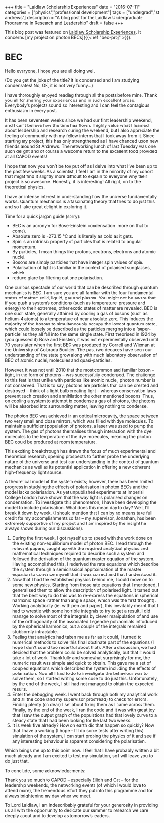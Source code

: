 +++
title = "Laidlaw Scholarship Experiences"
date = "2016-07-11"
categories = ["physics","professional development"]
tags = ["undergrad","st andrews"]
description = "A blog post for the Laidlaw Undergraduate Programme in Research and Leadership"
draft = false
+++

This blog post was featured on [Laidlaw Scholarship Experiences](https://laidlawscholarships.wp.st-andrews.ac.uk/2016/07/11/bec/).
It concerns [my project on photon BECs]({{< ref "bec-proj" >}}).

# BEC

Hello everyone, I hope you are all doing well.

(Do you get the joke of the title? It is condensed and I am studying condensates! No, OK, it is not very funny…)

I have thoroughly enjoyed reading through all the posts before mine. Thank you all for sharing your experiences and in such excellent prose. Everybody’s projects sound so interesting and I can feel the contagious enthusiasm in every post.

It has been seventeen weeks since we had our first leadership weekend, and I can’t believe how the time has flown. I highly value what I learned about leadership and research during the weekend, but I also appreciate the feeling of community with my fellow interns that I took away from it. Since starting my project, this has only strengthened as I have chanced upon new friends around St Andrews. The networking lunch of last Tuesday was one such delight and of course a welcome return to the excellent food provided at all CAPOD events!

I hope that now you won’t be too put off as I delve into what I’ve been up to the past few weeks. As a scientist, I feel I am in the minority of my cohort that might find it slightly more difficult to explain to everyone why their project is so awesome. Honestly, it is interesting! All right, on to the theoretical physics.

I have an intense interest in understanding how the universe fundamentally works. Quantum mechanics is a fascinating theory that tries to do just this and so I take great delight in exploring it.

Time for a quick jargon guide (sorry):

* BEC is an acronym for Bose-Einstein condensation (more on that to come).
* Absolute zero is −273.15 °C and is literally as cold as it gets.
* Spin is an intrinsic property of particles that is related to angular momentum.
* By particles, I mean things like protons, neutrons, electrons and atomic nuclei.
* Bosons are simply particles that have integer spin values of spin.
* Polarisation of light is familiar in the context of polarised sunglasses, which
* reduce glare by filtering out one polarisation.

One curious spectacle of our world that can be described through quantum mechanics is BEC. I am sure you are all familiar with the four fundamental states of matter: solid, liquid, gas and plasma. You might not be aware that if you push a system’s conditions (such as temperature, pressure and energy) to their extremes, other exotic states of matter are revealed. BEC is one such state, generally attained by cooling a gas of bosons (such as helium-4 atoms) to a temperature of near absolute zero. This induces the majority of the bosons to simultaneously occupy the lowest quantum state, which could loosely be described as the particles merging into a ‘super-particle’ as they all fall into the same single state. First theorised in 1924 by (you guessed it) Bose and Einstein, it was not experimentally observed until 70 years later when the first BEC was produced by Cornell and Wieman at the University of Colorada Boulder. The past two decades have seen our understanding of the state grow along with much laboratory observation of BEC of atomic nuclei, molecules and quasi-particles.

However, it was not until 2010 that the most common and familiar boson – light, in the form of photons – was successfully condensed. The challenge to this feat is that unlike with particles like atomic nuclei, photon number is not conserved. That is to say, photons are particles that can be created and destroyed – think of a light bulb creating light – whereas conservation laws prevent such creation and annihilation the other mentioned bosons. Thus, on cooling a system to attempt to condense a gas of photons, the photons will be absorbed into surrounding matter, leaving nothing to condense.

The photon BEC was achieved in an optical microcavity, the space between two very small and close mirrors, which was filled with dye molecules. To maintain a sufficient population of photons, a laser was used to pump the system. The gas of photons thermalises through interaction with the dye molecules to the temperature of the dye molecules, meaning the photon BEC could be produced at room temperature.

This exciting breakthrough has drawn the focus of much experimental and theoretical research, opening prospects to further probe the underlying nature of the universe and test our understanding in the context of quantum mechanics as well as its potential application in offering a new coherent high-frequency light source.

A theoretical model of the system exists; however, there has been limited progress in studying the effects of polarisation in photon BECs and the model lacks polarisation. As yet unpublished experiments at Imperial College London have shown that the way light is polarised changes on condensation. To investigate this phenomenon, I have been developing the model to include polarisation. What does this mean day to day? Well, I’ll break it down by week. (I should mention that I can by no means take full credit for my accomplishments so far – my supervisor, Jonathan, has been extremely supportive of my project and I am inspired by the insight he always shows during our discussions).

1. During the first week, I got myself up to speed with the work done on the existing non-equilibrium model of photon BEC. I read through the relevant papers, caught up with the required analytical physics and mathematical techniques required to describe such a system and followed the derivation of the quantum master equation of the system. Having accomplished this, I rederived the rate equations which describe the system through a semiclassical approximation of the master equation to convince myself that it was correct and that I understood it.
2. Now that I had the established physics behind me, I could move on to some new physics. Starting from those rate equations that I mentioned, I generalised them to allow the description of polarised light. It turned out that the best way to do this was to re-express the equations in spherical harmonic space (rather than angle space, which was the first thought). Working analytically (ie. with pen and paper), this inevitably meant that I had to wrestle with some horrible integrals to try to get a result. I did manage to solve most of the integrals by clever manipulation of and use of the orthogonality of the associated Legendre polynomials introduced by the spherical harmonics, but a couple of the integrals remained stubbornly intractable.
3. Feeling that analytics had taken me as far as it could, I turned to numerical methods to solve this final obstinate part of the equations (I hope I don’t sound too resentful about that). After a discussion, we had decided that the problem could be solved analytically, but that it would take a lot of work. Thankfully and somewhat surprisingly for me, the numeric result was simple and quick to obtain. This gave me a set of coupled equations which described the system including the effects of polarisation. Now all I had to do to investigate the behaviour was to solve them, so I started writing some code to do just this. Unfortunately, by the end of the week, I still had not managed to obtain the expected results.
4. Enter the debugging week. I went back through both my analytical work and all the code (and my supervisor proofread) to check for errors. Finding plenty (oh dear) I set about fixing them as I came across them. Finally, by the end of the week, I ran the code and it was with great joy that I saw the output graph of the populations had that lovely curve to a steady state that I had been looking for the last two weeks.
5. It is week five already? How on earth did that happen so quickly? Now that I have a working (I hope – I’ll do some tests after writing this) simulation of the system, I can start probing the physics of it and see if any interesting behaviour is apparent considering the polarisation.

Which brings me up to this point now. I feel that I have probably written a bit much already and I am excited to test my simulation, so I will leave you to do just that.

To conclude, some acknowledgements:

Thank you so much to CAPOD – especially Eilidh and Cat – for the leadership weekends, the networking events (of which I would love to attend more), the tremendous effort they put into this programme and for always brightening my day when we meet.

To Lord Laidlaw, I am indescribably grateful for your generosity in providing us all with the opportunity to dedicate our summer to research we care deeply about and to develop as tomorrow’s leaders.
